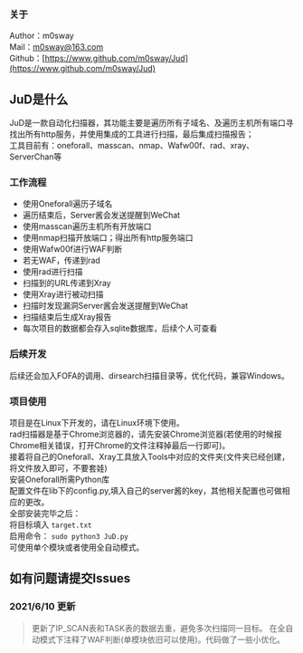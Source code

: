 ### 关于
Author：m0sway<br />Mail：m0sway@163.com<br />Github：[https://www.github.com/m0sway/Jud](https://www.github.com/m0sway/Jud)<br />

## JuD是什么
JuD是一款自动化扫描器，其功能主要是遍历所有子域名、及遍历主机所有端口寻找出所有http服务，并使用集成的工具进行扫描，最后集成扫描报告；<br />工具目前有：oneforall、masscan、nmap、Wafw00f、rad、xray、ServerChan等<br />

### 工作流程

- 使用Oneforall遍历子域名
- 遍历结束后，Server酱会发送提醒到WeChat
- 使用masscan遍历主机所有开放端口
- 使用nmap扫描开放端口；得出所有http服务端口
- 使用Wafw00f进行WAF判断
- 若无WAF，传递到rad
- 使用rad进行扫描
- 扫描到的URL传递到Xray
- 使用Xray进行被动扫描
- 扫描时发现漏洞Server酱会发送提醒到WeChat
- 扫描结束后生成Xray报告
- 每次项目的数据都会存入sqlite数据库，后续个人可查看



### 后续开发
后续还会加入FOFA的调用、dirsearch扫描目录等，优化代码，兼容Windows。<br />

### 项目使用
项目是在Linux下开发的，请在Linux环境下使用。<br />rad扫描器是基于Chrome浏览器的，请先安装Chrome浏览器(若使用的时候报Chrome相关错误，打开Chrome的文件注释掉最后一行即可)。<br />接着将自己的Oneforall、Xray工具放入Tools中对应的文件夹(文件夹已经创建，将文件放入即可，不要套娃)<br />安装Oneforall所需Python库<br />配置文件在lib下的config.py,填入自己的server酱的key，其他相关配置也可做相应的更改。<br />全部安装完毕之后：<br />将目标填入 `target.txt` <br />启用命令： `sudo python3 JuD.py`  <br />可使用单个模块或者使用全自动模式。

## 如有问题请提交Issues

### 2021/6/10 更新
> 更新了IP_SCAN表和TASK表的数据去重，避免多次扫描同一目标。
> 在全自动模式下注释了WAF判断(单模块依旧可以使用)。代码做了一些小优化。
